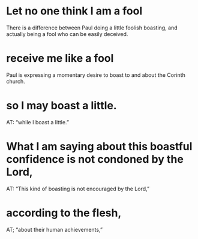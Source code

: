 #  Let no one think I am a fool 
There is a difference between Paul doing a little foolish
boasting, and actually being a fool who can be easily deceived.
#  receive me like a fool 
Paul is expressing a momentary desire to boast to and about the Corinth church.
#  so I may boast a little. 
AT: “while I boast a little.”
#  What I am saying about this boastful confidence is not condoned by the Lord, 
AT: “This kind of boasting is not encouraged by the Lord,”
#  according to the flesh, 
AT; “about their human achievements,”

